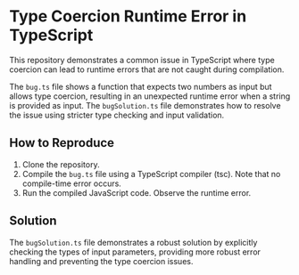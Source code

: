 # Type Coercion Runtime Error in TypeScript

This repository demonstrates a common issue in TypeScript where type coercion can lead to runtime errors that are not caught during compilation.

The `bug.ts` file shows a function that expects two numbers as input but allows type coercion, resulting in an unexpected runtime error when a string is provided as input. The `bugSolution.ts` file demonstrates how to resolve the issue using stricter type checking and input validation.

## How to Reproduce

1. Clone the repository.
2. Compile the `bug.ts` file using a TypeScript compiler (tsc). Note that no compile-time error occurs.
3. Run the compiled JavaScript code. Observe the runtime error.

## Solution

The `bugSolution.ts` file demonstrates a robust solution by explicitly checking the types of input parameters, providing more robust error handling and preventing the type coercion issues.